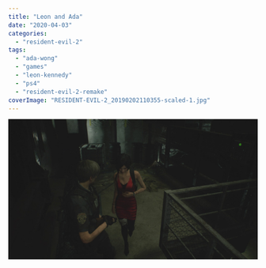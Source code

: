 ```yaml
---
title: "Leon and Ada"
date: "2020-04-03"
categories: 
  - "resident-evil-2"
tags: 
  - "ada-wong"
  - "games"
  - "leon-kennedy"
  - "ps4"
  - "resident-evil-2-remake"
coverImage: "RESIDENT-EVIL-2_20190202110355-scaled-1.jpg"
---
```


[![](images/RESIDENT-EVIL-2_20190202110355-scaled-1.jpg)](https://davidpeach.co.uk/wp-content/uploads/2023/01/RESIDENT-EVIL-2_20190202110355-scaled-1.jpg)
